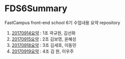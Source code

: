# FDS6Summary
FastCampus front-end school 6기 수업내용 요약 repository

1. [20170914요약](20170914/20170914.md) : 1조 곽규원, 김선화
1. [20170915요약](20170915/20170915.md) : 2조 김보영, 윤혜성
1. [20170918요약](20170918/20170918.md) : 3조 김세호, 이동민
1. [20170919요약](20170919/20170919.md) : 4조 김  원, 이우주
